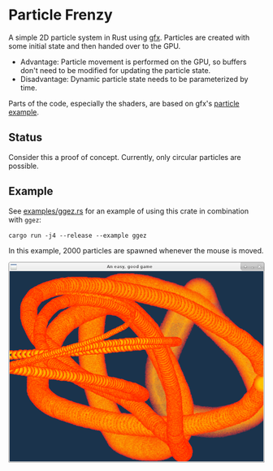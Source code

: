# Particle Frenzy
A simple 2D particle system in Rust using [gfx](https://github.com/gfx-rs/gfx). Particles are created with some initial state and then handed over to the GPU.

- Advantage: Particle movement is performed on the GPU, so buffers don't need to be modified for updating the particle state.
- Disadvantage: Dynamic particle state needs to be parameterized by time.

Parts of the code, especially the shaders, are based on gfx's [particle example](https://github.com/gfx-rs/gfx/tree/v0.17/examples/particle).

## Status
Consider this a proof of concept. Currently, only circular particles are possible.

## Example
See [examples/ggez.rs](examples/ggez.rs) for an example of using this crate in combination with `ggez`:
```text
cargo run -j4 --release --example ggez
```
In this example, 2000 particles are spawned whenever the mouse is moved.

![screenshot](examples/ggez.png)
